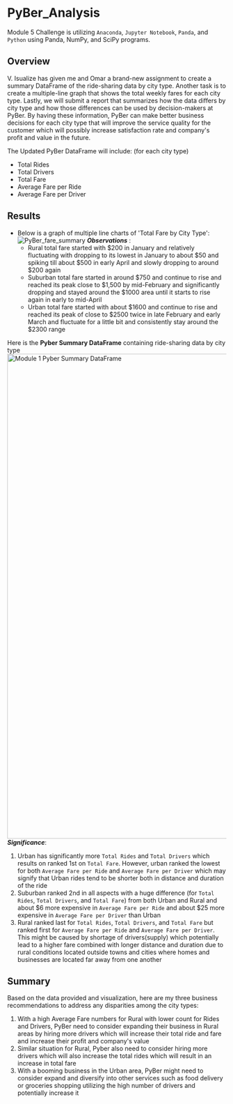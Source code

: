 # PyBer_Analysis
Module 5 Challenge is utilizing `Anaconda`, `Jupyter Notebook`, `Panda`, and `Python` using Panda, NumPy, and SciPy programs. 

## Overview
V. Isualize has given me and Omar a brand-new assignment to create a summary DataFrame of the ride-sharing data by city type. Another task is to create a multiple-line graph that shows the total weekly fares for each city type. Lastly, we will submit  a report that summarizes how the data differs by city type and how those differences can be used by decision-makers at PyBer. By having these information, PyBer can make better business decisions for each city type that will improve the service quality for the customer which will possibly increase satisfaction rate and company's profit and value in the future. 

The Updated PyBer DataFrame will include: (for each city type)
  * Total Rides 
  * Total Drivers 
  * Total Fare 
  * Average Fare per Ride
  * Average Fare per Driver


## Results
- Below is a graph of multiple line charts of 'Total Fare by City Type':
![PyBer_fare_summary](https://user-images.githubusercontent.com/95068439/151635153-68cdf7b9-8009-45f2-9108-64807aa8c560.png)
***Observations*** :
  * Rural total fare started with $200 in January and relatively fluctuating with dropping to its lowest in January to about $50 and spiking till about $500 in early April and slowly dropping to around $200 again
  * Suburban total fare started in around $750 and continue to rise and reached its peak close to $1,500 by mid-February and significantly dropping and stayed around the $1000 area until it starts to rise again in early to mid-April 
  * Urban total fare started with about $1600 and continue to rise and reached its peak of close to $2500 twice in late February and early March and fluctuate for a little bit and consistently stay around the $2300 range


Here is the **Pyber Summary DataFrame** containing ride-sharing data by city type
<img width="1113" alt="Module 1 Pyber Summary DataFrame" src="https://user-images.githubusercontent.com/95068439/151636054-0661e7b4-bb12-4b01-8497-fba7edc898c4.png">
***Significance***: 
1. Urban has significantly more `Total Rides` and `Total Drivers` which results on ranked 1st on `Total Fare`. However, urban ranked the lowest for both `Average Fare per Ride` and `Average Fare per Driver` which may signify that Urban rides tend to be shorter both in distance and duration of the ride
2. Suburban ranked 2nd in all aspects with a huge difference (for `Total Rides`, `Total Drivers`, and `Total Fare`) from both Urban and Rural and about $6 more expensive in `Average Fare per Ride` and about $25 more expensive in `Average Fare per Driver` than Urban
3. Rural ranked last for `Total Rides`, `Total Drivers`, and `Total Fare` but ranked first for `Average Fare per Ride` and `Average Fare per Driver`. This might be caused by shortage of drivers(supply) which potentially lead to a higher fare combined with longer distance and duration due to rural conditions located outside towns and cities where homes and businesses are located far away from one another


## Summary

Based on the data provided and visualization, here are my three business recommendations to address any disparities among the city types:
  1. With a high Average Fare numbers for Rural with lower count for Rides and Drivers, PyBer need to consider expanding their business in Rural areas by hiring more drivers which will increase their total ride and fare and increase their profit and company's value
  2. Similar situation for Rural, Pyber also need to consider hiring more drivers which will also increase the total rides which will result in an increase in total fare
  3. With a booming business in the Urban area, PyBer might need to consider expand and diversify into other services such as food delivery or groceries shopping utilizing the high number of drivers and potentially increase it
